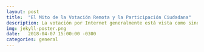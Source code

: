 ```yaml
---
layout: post
title:  "El Mito de la Votación Remota y la Participación Ciudadana"
description: La votación por Internet generalmente está vista como sinónimo de un aumento en la participación ciudadana del proceso eleccionario: existen variadas experiencias internacionales que refutan dicha sentencia.
img: jekyll-poster.png
date:   2018-04-07 15:00:00 -0300
categories: general
---
```

